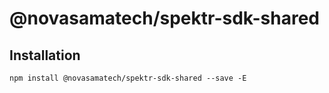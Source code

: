 # @novasamatech/spektr-sdk-shared

## Installation

```shell
npm install @novasamatech/spektr-sdk-shared --save -E
```
